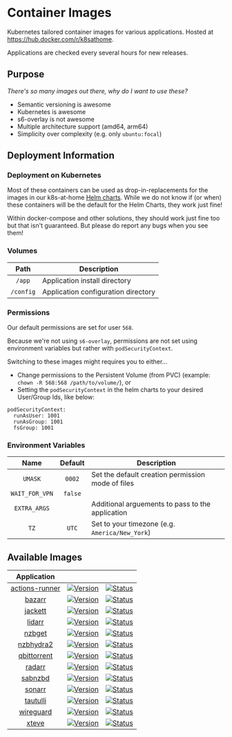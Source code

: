 # Container Images

Kubernetes tailored container images for various applications. Hosted at https://hub.docker.com/r/k8sathome. 

Applications are checked every several hours for new releases.

## Purpose

_There's so many images out there, why do I want to use these?_

- Semantic versioning is awesome
- Kubernetes is awesome
- s6-overlay is not awesome
- Multiple architecture support (amd64, arm64)
- Simplicity over complexity (e.g. only `ubuntu:focal`)

## Deployment Information

### Deployment on Kubernetes

Most of these containers can be used as drop-in-replacements for the images in our k8s-at-home [Helm charts](https://github.com/k8s-at-home/charts/).
While we do not know if (or when) these containers will be the default for the Helm Charts, they work just fine!

Within docker-compose and other solutions, they should work just fine too but that isn't guaranteed. But please do report any bugs when you see them!

### Volumes

|   Path    | Description                         |
|:---------:|-------------------------------------|
|  `/app`   | Application install directory       |
| `/config` | Application configuration directory |

### Permissions

Our default permissions are set for user `568`.

Because we're not using `s6-overlay`, permissions are not set using environment variables but rather with `podSecurityContext`.

Switching to these images might requires you to either...

- Change permissions to the Persistent Volume (from PVC) (example: `chown -R 568:568 /path/to/volume/`), or
- Setting the `podSecurityContext` in the helm charts to your desired User/Group Ids, like below:

```
podSecurityContext:
  runAsUser: 1001
  runAsGroup: 1001
  fsGroup: 1001
```

### Environment Variables

|      Name      | Default | Description                                       |
|:--------------:|:-------:|---------------------------------------------------|
|    `UMASK`     | `0002`  | Set the default creation permission mode of files |
| `WAIT_FOR_VPN` | `false` |                                                   |
|  `EXTRA_ARGS`  |         | Additional arguements to pass to the application  |
|      `TZ`      |  `UTC`  | Set to your timezone (e.g. `America/New_York`)    |

## Available Images

|                        Application                        |                                                                                                                                                     |                                                                                                                                                                                                               |
|:---------------------------------------------------------:|-----------------------------------------------------------------------------------------------------------------------------------------------------|---------------------------------------------------------------------------------------------------------------------------------------------------------------------------------------------------------------|
|     [actions-runner](https://github.com/summerwind/actions-runner-controller)     | [![Version](https://img.shields.io/docker/v/k8sathome/actions-runner?sort=semver&style=for-the-badge)](https://hub.docker.com/r/k8sathome/actions-runner)           | [![Status](https://img.shields.io/github/workflow/status/k8s-at-home/container-images/actions-runner?style=for-the-badge)](https://github.com/k8s-at-home/container-images/actions?query=workflow%3Aactions-runner)           |
|     [bazarr](https://github.com/morpheus65535/bazarr)     | [![Version](https://img.shields.io/docker/v/k8sathome/bazarr?sort=semver&style=for-the-badge)](https://hub.docker.com/r/k8sathome/bazarr)           | [![Status](https://img.shields.io/github/workflow/status/k8s-at-home/container-images/bazarr?style=for-the-badge)](https://github.com/k8s-at-home/container-images/actions?query=workflow%3Abazarr)           |
|       [jackett](https://github.com/Jackett/Jackett)       | [![Version](https://img.shields.io/docker/v/k8sathome/jackett?sort=semver&style=for-the-badge)](https://hub.docker.com/r/k8sathome/jackett)         | [![Status](https://img.shields.io/github/workflow/status/k8s-at-home/container-images/jackett?style=for-the-badge)](https://github.com/k8s-at-home/container-images/actions?query=workflow%3Ajackett)         |
|        [lidarr](https://github.com/lidarr/Lidarr)         | [![Version](https://img.shields.io/docker/v/k8sathome/lidarr?sort=semver&style=for-the-badge)](https://hub.docker.com/r/k8sathome/lidarr)           | [![Status](https://img.shields.io/github/workflow/status/k8s-at-home/container-images/lidarr?style=for-the-badge)](https://github.com/k8s-at-home/container-images/actions?query=workflow%3Alidarr)           |
|        [nzbget](https://github.com/nzbget/nzbget)         | [![Version](https://img.shields.io/docker/v/k8sathome/nzbget?sort=semver&style=for-the-badge)](https://hub.docker.com/r/k8sathome/nzbget)           | [![Status](https://img.shields.io/github/workflow/status/k8s-at-home/container-images/nzbget?style=for-the-badge)](https://github.com/k8s-at-home/container-images/actions?query=workflow%3Anzbget)           |
|    [nzbhydra2](https://github.com/theotherp/nzbhydra2)    | [![Version](https://img.shields.io/docker/v/k8sathome/nzbhydra2?sort=semver&style=for-the-badge)](https://hub.docker.com/r/k8sathome/nzbhydra2)     | [![Status](https://img.shields.io/github/workflow/status/k8s-at-home/container-images/nzbhydra2?style=for-the-badge)](https://github.com/k8s-at-home/container-images/actions?query=workflow%3Anzbhydra2)     |
| [qbittorrent](https://github.com/qbittorrent/qBittorrent) | [![Version](https://img.shields.io/docker/v/k8sathome/qbittorrent?sort=semver&style=for-the-badge)](https://hub.docker.com/r/k8sathome/qbittorrent) | [![Status](https://img.shields.io/github/workflow/status/k8s-at-home/container-images/qbittorrent?style=for-the-badge)](https://github.com/k8s-at-home/container-images/actions?query=workflow%3Aqbittorrent) |
|        [radarr](https://github.com/Radarr/Radarr)         | [![Version](https://img.shields.io/docker/v/k8sathome/radarr?sort=semver&style=for-the-badge)](https://hub.docker.com/r/k8sathome/radarr)           | [![Status](https://img.shields.io/github/workflow/status/k8s-at-home/container-images/radarr?style=for-the-badge)](https://github.com/k8s-at-home/container-images/actions?query=workflow%3Aradarr)           |
|       [sabnzbd](https://github.com/sabnzbd/sabnzbd)       | [![Version](https://img.shields.io/docker/v/k8sathome/sabnzbd?sort=semver&style=for-the-badge)](https://hub.docker.com/r/k8sathome/sabnzbd)         | [![Status](https://img.shields.io/github/workflow/status/k8s-at-home/container-images/sabnzbd?style=for-the-badge)](https://github.com/k8s-at-home/container-images/actions?query=workflow%3Asabnzbd)         |
|        [sonarr](https://github.com/Sonarr/Sonarr)         | [![Version](https://img.shields.io/docker/v/k8sathome/sonarr?sort=semver&style=for-the-badge)](https://hub.docker.com/r/k8sathome/sonarr)           | [![Status](https://img.shields.io/github/workflow/status/k8s-at-home/container-images/sonarr?style=for-the-badge)](https://github.com/k8s-at-home/container-images/actions?query=workflow%3Asonarr)           |
|        [tautulli](https://github.com/Tautulli/Tautulli)         | [![Version](https://img.shields.io/docker/v/k8sathome/tautulli?sort=semver&style=for-the-badge)](https://hub.docker.com/r/k8sathome/tautulli)           | [![Status](https://img.shields.io/github/workflow/status/k8s-at-home/container-images/tautulli?style=for-the-badge)](https://github.com/k8s-at-home/container-images/actions?query=workflow%3Atautulli)           |
|      [wireguard](https://github.com/WireGuard/wireguard-tools)      | [![Version](https://img.shields.io/docker/v/k8sathome/wireguard?sort=semver&style=for-the-badge)](https://hub.docker.com/r/k8sathome/wireguard)             | [![Status](https://img.shields.io/github/workflow/status/k8s-at-home/container-images/wireguard?style=for-the-badge)](https://github.com/k8s-at-home/container-images/actions?query=workflow%3Awireguard)             |
|      [xteve](https://github.com/xteve-project/xTeVe)      | [![Version](https://img.shields.io/docker/v/k8sathome/xteve?sort=semver&style=for-the-badge)](https://hub.docker.com/r/k8sathome/xteve)             | [![Status](https://img.shields.io/github/workflow/status/k8s-at-home/container-images/xteve?style=for-the-badge)](https://github.com/k8s-at-home/container-images/actions?query=workflow%3Axteve)             |
